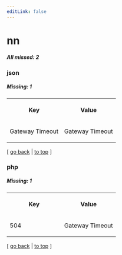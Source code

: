 ```yaml
---
editLink: false
---
```


# nn

##### All missed: 2


### json

##### Missing: 1

<table width="100%">
<tr><th width="50%">

Key

</th><th width="50%">

Value

</th></tr>
<tr><td width="50%">

Gateway Timeout

</td><td width="50%">

Gateway Timeout

</td></tr>
</table>

[ [go back](../status.md) | [to top](#) ]



### php

##### Missing: 1

<table width="100%">
<tr><th width="50%">

Key

</th><th width="50%">

Value

</th></tr>
<tr><td width="50%">

504

</td><td width="50%">

Gateway Timeout

</td></tr>
</table>

[ [go back](../status.md) | [to top](#) ]

